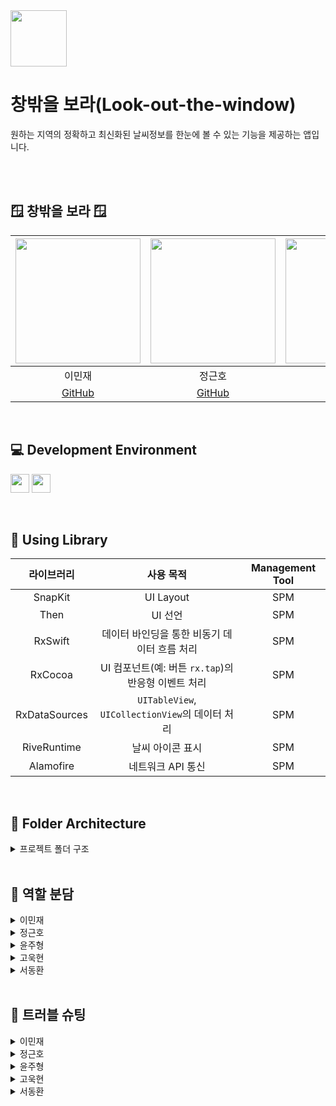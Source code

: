 
<img src ="https://github.com/user-attachments/assets/f0a85eda-b5f0-4a8c-b019-6da51bfe2277" height="90">


# 창밖을 보라(Look-out-the-window)
원하는 지역의 정확하고 최신화된 날씨정보를 한눈에 볼 수 있는 기능을 제공하는 앱입니다.

<br><br>
## 🪟 창밖을 보라 🪟
<img src="https://github.com/user-attachments/assets/80825440-8631-4f48-86cc-d6122e746fd1" width="200"> | <img src="https://github.com/user-attachments/assets/926566a3-d298-48c9-a37b-75330ce88f39" width="200"> | <img src="https://github.com/user-attachments/assets/dd6d1e55-3e88-499d-befe-cb58b799a83d" width="200"> | <img src="https://github.com/user-attachments/assets/e71aa939-a73d-4327-ba1c-cc8fc866234e" width="200"> | <img src="https://github.com/user-attachments/assets/4e606d56-de7e-441a-ada1-1a7c5a10b2a0" width="200"> |
:---------:|:----------:|:---------:|:---------:|:---------:|
이민재 | 정근호 | 윤주형 | 고욱현 | 서동환 |
[GitHub](https://github.com/minjae-L) | [GitHub](https://github.com/eightroutes) | [GitHub](https://github.com/YunJuHyung) | [GitHub](https://github.com/imo2k) | [GitHub](https://github.com/SNMac) |
<br>





## 💻 Development Environment

<img src ="https://img.shields.io/badge/Xcode-16.3-blue?logo=xcode" height="30"> <img src ="https://img.shields.io/badge/iOS-16.0-white.svg" height="30">

<br>

## 📖 Using Library

라이브러리 | 사용 목적 | Management Tool
:---------:|:----------:|:---------:
SnapKit | UI Layout | SPM
Then | UI 선언 | SPM
RxSwift | 데이터 바인딩을 통한 비동기 데이터 흐름 처리 | SPM
RxCocoa | UI 컴포넌트(예: 버튼 `rx.tap`)의 반응형 이벤트 처리 | SPM
RxDataSources | `UITableView`, `UICollectionView`의 데이터 처리 | SPM
RiveRuntime | 날씨 아이콘 표시 | SPM
Alamofire | 네트워크 API 통신 | SPM

<br>

## 📂 Folder Architecture

<details>
<summary> 프로젝트 폴더 구조 </summary>
<div markdown="1">

```bash
Look-out-the-window
├── Look-out-the-window
│   ├── App
│   │   ├── AppDelegate.swift
│   │   └── SceneDelegate.swift
│   ├── Data
│   │   ├── CoreLocation
│   │   ├── DTO
│   │   ├── Error
│   │   ├── Model
│   │   ├── Network
│   │   └── PersistentStorages
│   ├── Presentation
│   │   ├── Common
│   │   ├── RegionList
│   │   ├── Register
│   │   ├── Shared
│   │   └── WeatherDetail
│   └── Resources
│       ├── Assets.xcassets
│       ├── Base.lproj
│       ├── Config.xcconfig
│       ├── Info.plist
│       ├── ko.lproj
│       └── Riv
└── Look-out-the-window.xcodeproj
    ├── project.pbxproj
    ├── project.xcworkspace
    │   ├── contents.xcworkspacedata
    │   ├── xcshareddata
    │   └── xcuserdata
    └── xcuserdata
```
  
</details>

<br>
	
## 🌷 역할 분담
<details>
<summary> 이민재 </summary>
<div markdown="1">
	
 - 네트워크 매니저
 - 데이터 모델링
 - 비동기 처리 프로세스 구현
 - 지역 등록 화면
 - 날씨 세부 UI 컴포넌트


</div>
</details>
	
<details>
<summary> 정근호 </summary>
<div markdown="1"> 

 - 전반적인 배경화면
 - 날씨 세부 화면 페이징 뷰
 - 날씨 아이콘(Rive Runtime)
 - 디자인, 애니메이션


</div>
</details>
  
<details>
<summary> 윤주형 </summary>
<div markdown="1">

 - `CoreDataManager` 구현
 - 앱 실행 시 화면 전환 로직


</div>
</details>

<details>
<summary> 고욱현 </summary>
<div markdown="1">
	
 - 날씨 세부 화면 레이아웃 구성
 - 날씨 세부 UI 컴포넌트
 - 하단 날씨 정보 `UICollectionView`

 

</div>
</details>

<details>
<summary> 서동환 </summary>
<div markdown="1">
	
 - `CoreLocationManager` 구현
 - 지역 검색 화면

</div>
</details>
  
<br>
	
## 💭 트러블 슈팅
<details>
<summary> 이민재 </summary>
<div markdown="1">
</br>
	
**Date, TimeOffset**
	
- 문제
  - 각 나라별 시차(TimeOffset)을 고려하지 않고DateFormatter, Date가 사용되어 해당 나라의 시차가 아닌 한국 시차, 또는 시뮬레이터의 위치 기반 시차로 적용되는 문제
  - BezierPath로 현재위치를 구해서 적용할 때, 시차가 적용되지 않아서 Index out of range 에러 발생
- 해결
  - DTO에서만  TimeZone, TimeOffset을 설정해주고 변환하여 리턴
  - 다른 곳에서 Date 생성하여 시간을 설정하지 않도록 수정

</br>
</div>
</details>

<details>
<summary> 정근호 </summary>
<div markdown="1">
</br>
	
**Rive Runtime 최적화 문제**

- 문제
  - `UIScrollView` 내부에 존재하는 Rive Runtime이 화면 표시에 상관없이 모두 재생되는 문제 발생
- 해결
  - 초기 로드 시 Rive 애니메이션을 Stop한 후, Rx를 이용하여 페이징 후에 Play가 되도록 함

</br>
</div>
</details>

  
<details>
 <summary> 윤주형 </summary>
<div markdown="1">
 </br>
	
 **앱 실행시 화면 전환 로직**
 
- 문제
  - UserDefaults.set 값으로 클릭했던 화면 접속,없다면 첫번째 cell 화면 접속
  - 오토 레이아웃 뷰계층 문제가 있었고, 데이터가 들어오지 않는 현상이 있었습니다.
- 해결
  - 데이터 릴레이를 PublishRelay를 behavior로 바꾸어 nil값이 들어오는 현상을 임시적으로 방지했습니다.

</br>
</div>
</details>

<details>
<summary> 고욱현 </summary>
<div markdown="1">
</br>
	
**Progress Bar, Indicator**

- 문제
  - Indicator 기능 추가를 후순위로 미뤄두고 Model과 DTO, CoreData를 구현해버려서 대대적인 수정이 필요해졌습니다.
- 해결
  - 해당 문제를 인지한 시점에 HOTFIX 하여 구현 완료하였습니다.

</br>
</div>
</details>

<details>
<summary> 서동환 </summary>
<div markdown="1">
</br>
	
**UIBezierPath & CALayer mask**

- 문제
  - `UITableViewCell`의 배경으로 모서리가 둥근 사다리꼴을 구현하기 위해 `UIBezierPath`를 사용하였는데, 빗변의 모서리를 잇는 과정에서 선이 날카롭게 이어지는 문제가 발생했습니다.
- 해결
  - Bezier 곡선의 기울기를 통일시키는 과정을 직접 기울기 계산 및 비율에 맞는 `CornerRadius` 사용을 통해 거치면서 빗변 모서리를 부드럽게 잇는 데에 성공하였습니다.

</br>
</div>
</details>
